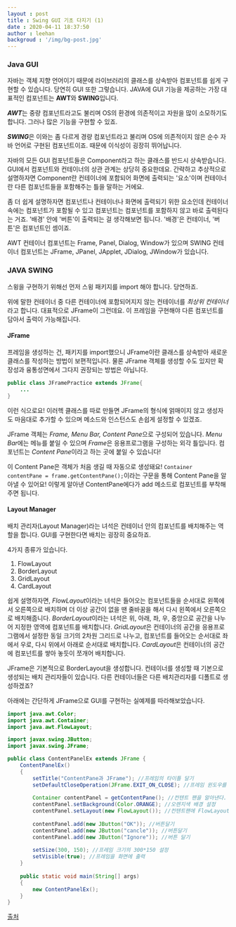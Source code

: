 ```yaml
---
layout : post
title : Swing GUI 기초 다지기 (1)
date : 2020-04-11 18:37:50
author : leehan
backgroud : '/img/bg-post.jpg'
---
```


### Java GUI

자바는 객체 지향 언어이기 때문에 라이브러리의 클래스를 상속받아 컴포넌트를 쉽게 구현할 수 있습니다. 당연히 GUI 또한 그렇습니다. JAVA에 GUI 기능을 제공하는 가장 대표적인 컴포넌트는 **AWT**와 **SWING**입니다.

***AWT***는 중량 컴포넌트라고도 불리며 OS의 환경에 의존적이고 자원을 많이 소모하기도 합니다. 그러나 많은 기능을 구현할 수 있죠.

***SWING***은 이와는 좀 다르게 경량 컴포넌트라고 불리며 OS에 의존적이지 않은 순수 자바 언어로 구현된 컴포넌트이죠. 때문에 이식성이 굉장히 뛰어납니다.

자바의 모든 GUI 컴포넌트들은 Component라고 하는 클래스를 반드시 상속받습니다. GUI에서 컴포넌트와 컨테이너의 상관 관계는 상당히 중요한데요. 간략하고 추상적으로 설명하자면 Component란 컨테이너에 포함되어 화면에 출력되는 '요소'이며 컨테이너란 다른 컴포넌트들을 포함해주는 틀을 말하는 거에요.

좀 더 쉽게 설명하자면 컴포넌트나 컨테이너나 화면에 출력되기 위한 요소인데 컨테이너 속에는 컴포넌트가 포함될 수 있고 컴포넌트는 컴포넌트를 포함하지 않고 바로 출력된다는 거죠. '배경' 안에 '버튼'이 출력되는 걸 생각해보면 됩니다. '배경'은 컨테이너, '버튼'은 컴포넌트인 셈이죠.

AWT 컨테이너 컴포넌트는 Frame, Panel, Dialog, Window가 있으며 SWING 컨테이너 컴포넌트는 JFrame, JPanel, JApplet, JDialog, JWindow가 있습니다.



### JAVA SWING

스윙을 구현하기 위해선 먼저 스윙 패키지를 import 해야 합니다. 당연하죠.

위에 말한 컨테이너 중 다른 컨테이너에 포함되어지지 않는 컨테이너를 *최상위 컨테이너*라고 합니다. 대표적으로 JFrame이 그런데요. 이 프레임을 구현해야 다른 컴포넌트를 담아서 출력이 가능해집니다.

#### JFrame

프레임을 생성하는 건, 패키지를 import했으니 JFrame이란 클래스를 상속받아 새로운 클래스를 작성하는 방법이 보편적입니다. 물론 JFrame 객체를 생성할 수도 있지만 확장성과 융통성면에서 그다지 권장되는 방법은 아닙니다.

~~~java
public class JFramePractice extends JFrame{
    ...
}
~~~

이런 식으로요! 이러헥 클래스를 따로 만들면 JFrame의 형식에 얽매이지 않고 생성자도 마음대로 추가할 수 있으며 메소드와 인스턴스도 손쉽게 설정할 수 있겠죠.

JFrame 객체는 *Frame, Menu Bar, Content Pane*으로 구성되어 있습니다. *Menu Bar*에는 메뉴를 붙일 수 있으며 *Frame*은 응용프로그램을 구성하는 외각 틀입니다. 컴포넌트는 *Content Pane*이라고 하는 곳에 붙일 수 있습니다!

이 Content Pane은 객체가 처음 생길 때 자동으로 생성돼요! `Container contentPane = frame.getContentPane();`이라는 구문을 통해 Content Pane을 알아낼 수 있어요! 이렇게 알아낸 ContentPane에다가 add 메소드로 컴포넌트를 부착해주면 됩니다.

#### Layout Manager

배치 관리자(Layout Manager)라는 녀석은 컨테이너 안의 컴포넌트를 배치해주는 역할을 합니다. GUI를 구현한다면 배치는 굉장히 중요하죠.

4가지 종류가 있습니다.

1. FlowLayout
2. BorderLayout
3. GridLayout
4. CardLayout

 쉽게 설명하자면, *FlowLayout*이라는 녀석은 들어오는 컴포넌트들을 순서대로 왼쪽에서 오른쪽으로 배치하며 더 이상 공간이 없을 땐 줄바꿈을 해서 다시 왼쪽에서 오른쪽으로 배치해줍니다. *BorderLayout*이라는 녀석은 위, 아래, 좌, 우, 중앙으로 공간을 나누어 지정한 영역에 컴포넌트를 배치합니다. *GridLayout*은 컨테이너의 공간을 응용프로그램에서 설정한 동일 크기의 2차원 그리드로 나누고, 컴포넌트를 들어오는 순서대로 좌에서 우로, 다시 위에서 아래로 순서대로 배치합니다. *CardLayout*은 컨테이너의 공간에 컴포넌트를 쌓아 놓듯이 쪼개어 배치합니다.

JFrame은 기본적으로 BorderLayout을 생성합니다. 컨테이너를 생성할 때 기본으로 생성되는 배치 관리자들이 있습니다. 다른 컨테이너들은 다른 배치관리자를 디폴트로 생성하겠죠?



아래에는 간단하게 JFrame으로 GUI를 구현하는 실예제를 따라해보았습니다.

~~~java
import java.awt.Color;
import java.awt.Container;
import java.awt.FlowLayout;

import javax.swing.JButton;
import javax.swing.JFrame;

public class ContentPanelEx extends JFrame {
	ContentPanelEx()
	{
		setTitle("ContentPane과 JFrame"); //프레임의 타이틀 달기
		setDefaultCloseOperation(JFrame.EXIT_ON_CLOSE); //프레임 윈도우를 닫으면 프로그램 종료
		
		Container contentPanel = getContentPane(); //컨텐트 팬을 알아낸다.
		contentPanel.setBackground(Color.ORANGE); //오렌지색 배경 설정
		contentPanel.setLayout(new FlowLayout()); //컨텐트팬에 FlowLayout 배치관리자 달기
		
		contentPanel.add(new JButton("OK")); //버튼달기
		contentPanel.add(new JButton("cancle")); //버튼달기
		contentPanel.add(new JButton("Ignore")); //버튼 달기
		
		setSize(300, 150); //프레임 크기의 300*150 설정
		setVisible(true); //프레임을 화면에 출력
	}
	
	public static void main(String[] args)
	{
		new ContentPanelEx();
	}
}

~~~



[출처](http://blog.naver.com/PostView.nhn?blogId=1stwook&logNo=220138459087&parentCategoryNo=&categoryNo=25&viewDate=&isShowPopularPosts=true&from=search)

